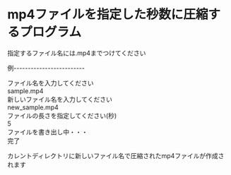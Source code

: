 # mp4ファイルを指定した秒数に圧縮するプログラム
指定するファイル名には.mp4までつけてください

例-------------------------  
  
ファイル名を入力してください  
sample.mp4  
新しいファイル名を入力してください  
new_sample.mp4  
ファイルの長さを指定してください(秒)  
5  
ファイルを書き出し中・・・  
完了  


カレントディレクトリに新しいファイル名で圧縮されたmp4ファイルが作成されます  

